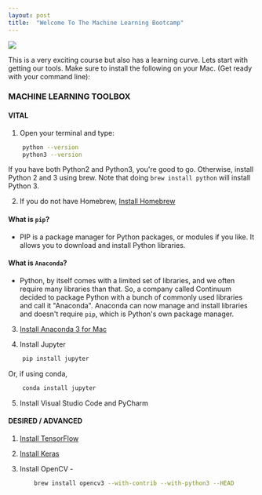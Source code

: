 ```yaml
---
layout: post
title:  "Welcome To The Machine Learning Bootcamp"
---
```


<img src="https://wbootcamp.github.io/assets/ai.jpg"/>

This is a very exciting course but also has a learning curve. Lets start with getting our tools. Make sure to install the following on your Mac. (Get ready with your command line):

### MACHINE LEARNING TOOLBOX

#### VITAL
1. Open your terminal and type:
```bash
    python --version
    python3 --version
```

If you have both Python2 and Python3, you're good to go. Otherwise, install Python 2 and 3 using brew. Note that doing `brew install python` will install Python 3.

2. If you do not have Homebrew, [Install Homebrew](http://brew.sh/#install)


#### What is `pip`?

- PIP is a package manager for Python packages, or modules if you like. It allows you to download and install Python libraries.


#### What is `Anaconda`?

- Python, by itself comes with a limited set of libraries, and we often require many libraries than that. So, a company called Continuum decided to package Python with a bunch of commonly used libraries and call it "Anaconda". Anaconda can now manage and install libraries and doesn't require `pip`, which is Python's own package manager.

3. [Install Anaconda 3 for Mac](https://www.anaconda.com/download/#macos)

4. Install Jupyter

```bash
    pip install jupyter
```

Or, if using conda,

```bash
    conda install jupyter
```

5. Install Visual Studio Code and PyCharm


#### DESIRED / ADVANCED

1. [Install TensorFlow](https://www.tensorflow.org/install/)
2. [Install Keras](https://keras.io/#installation)
3. Install OpenCV - 

    ```bash
        brew install opencv3 --with-contrib --with-python3 --HEAD
    ```



